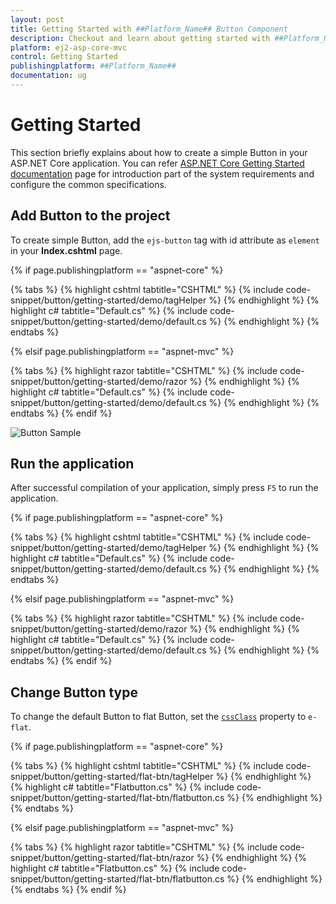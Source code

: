 ```yaml
---
layout: post
title: Getting Started with ##Platform_Name## Button Component
description: Checkout and learn about getting started with ##Platform_Name## Button component of Syncfusion Essential JS 2 and more details.
platform: ej2-asp-core-mvc
control: Getting Started
publishingplatform: ##Platform_Name##
documentation: ug
---
```



# Getting Started

This section briefly explains about how to create a simple Button in your ASP.NET Core application. You can refer [ASP.NET Core Getting Started documentation](../getting-started) page for introduction part of the system requirements and configure the common specifications.

## Add Button to the project

To create simple Button, add the `ejs-button` tag with id attribute as `element` in your **Index.cshtml** page.

{% if page.publishingplatform == "aspnet-core" %}

{% tabs %}
{% highlight cshtml tabtitle="CSHTML" %}
{% include code-snippet/button/getting-started/demo/tagHelper %}
{% endhighlight %}
{% highlight c# tabtitle="Default.cs" %}
{% include code-snippet/button/getting-started/demo/default.cs %}
{% endhighlight %}
{% endtabs %}

{% elsif page.publishingplatform == "aspnet-mvc" %}

{% tabs %}
{% highlight razor tabtitle="CSHTML" %}
{% include code-snippet/button/getting-started/demo/razor %}
{% endhighlight %}
{% highlight c# tabtitle="Default.cs" %}
{% include code-snippet/button/getting-started/demo/default.cs %}
{% endhighlight %}
{% endtabs %}
{% endif %}


![Button Sample](./images/button.PNG)

## Run the application

After successful compilation of your application, simply press `F5` to run the application.

{% if page.publishingplatform == "aspnet-core" %}

{% tabs %}
{% highlight cshtml tabtitle="CSHTML" %}
{% include code-snippet/button/getting-started/demo/tagHelper %}
{% endhighlight %}
{% highlight c# tabtitle="Default.cs" %}
{% include code-snippet/button/getting-started/demo/default.cs %}
{% endhighlight %}
{% endtabs %}

{% elsif page.publishingplatform == "aspnet-mvc" %}

{% tabs %}
{% highlight razor tabtitle="CSHTML" %}
{% include code-snippet/button/getting-started/demo/razor %}
{% endhighlight %}
{% highlight c# tabtitle="Default.cs" %}
{% include code-snippet/button/getting-started/demo/default.cs %}
{% endhighlight %}
{% endtabs %}
{% endif %}



## Change Button type

To change the default Button to flat Button, set the [`cssClass`](https://help.syncfusion.com/cr/aspnetcore-js2/Syncfusion.EJ2.Buttons.Button.html#Syncfusion_EJ2_Buttons_Button_CssClass) property to `e-flat`.

{% if page.publishingplatform == "aspnet-core" %}

{% tabs %}
{% highlight cshtml tabtitle="CSHTML" %}
{% include code-snippet/button/getting-started/flat-btn/tagHelper %}
{% endhighlight %}
{% highlight c# tabtitle="Flatbutton.cs" %}
{% include code-snippet/button/getting-started/flat-btn/flatbutton.cs %}
{% endhighlight %}
{% endtabs %}

{% elsif page.publishingplatform == "aspnet-mvc" %}

{% tabs %}
{% highlight razor tabtitle="CSHTML" %}
{% include code-snippet/button/getting-started/flat-btn/razor %}
{% endhighlight %}
{% highlight c# tabtitle="Flatbutton.cs" %}
{% include code-snippet/button/getting-started/flat-btn/flatbutton.cs %}
{% endhighlight %}
{% endtabs %}
{% endif %}


